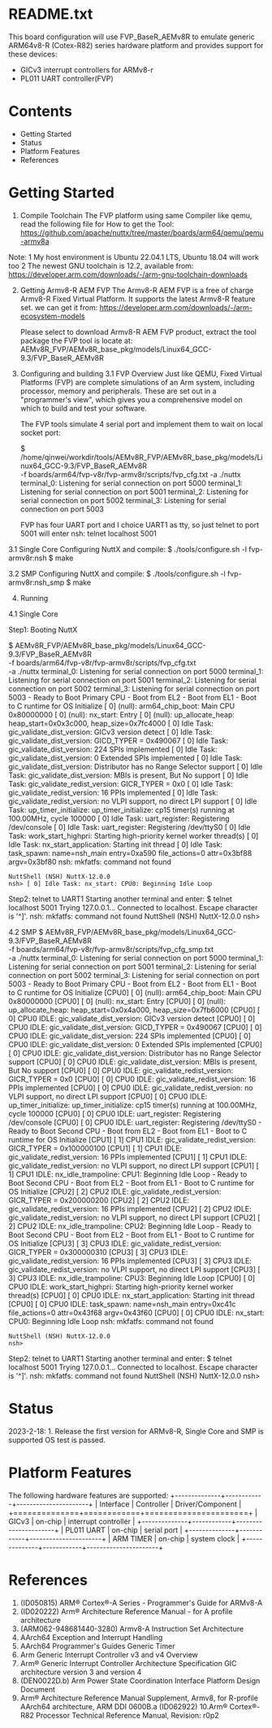 README.txt
==========

This board configuration will use FVP\_BaseR\_AEMv8R to emulate generic
ARM64v8-R (Cotex-R82) series hardware platform and provides support for
these devices:

-   GICv3 interrupt controllers for ARMv8-r
-   PL011 UART controller(FVP)

Contents
========

-   Getting Started
-   Status
-   Platform Features
-   References

Getting Started
===============

1.  Compile Toolchain The FVP platform using same Compiler like qemu,
    read the following file for How to get the Tool:
    https://github.com/apache/nuttx/tree/master/boards/arm64/qemu/qemu-armv8a

Note: 1 My host environment is Ubuntu 22.04.1 LTS, Ubuntu 18.04 will
work too 2 The newest GNU toolchain is 12.2, available from:
https://developer.arm.com/downloads/-/arm-gnu-toolchain-downloads

2.  Getting Armv8-R AEM FVP The Armv8-R AEM FVP is a free of charge
    Armv8-R Fixed Virtual Platform. It supports the latest Armv8-R
    feature set. we can get it from:
    https://developer.arm.com/downloads/-/arm-ecosystem-models

    Please select to download Armv8-R AEM FVP product, extract the tool
    package the FVP tool is locate at:
    AEMv8R\_FVP/AEMv8R\_base\_pkg/models/Linux64\_GCC-9.3/FVP\_BaseR\_AEMv8R

3.  Configuring and building 3.1 FVP Overview Just like QEMU, Fixed
    Virtual Platforms (FVP) are complete simulations of an Arm system,
    including processor, memory and peripherals. These are set out in a
    "programmer's view", which gives you a comprehensive model on which
    to build and test your software.

    The FVP tools simulate 4 serial port and implement them to wait on
    local socket port:

    \$
    /home/qinwei/workdir/tools/AEMv8R\_FVP/AEMv8R\_base\_pkg/models/Linux64\_GCC-9.3/FVP\_BaseR\_AEMv8R\
    -f boards/arm64/fvp-v8r/fvp-armv8r/scripts/fvp\_cfg.txt -a ./nuttx
    terminal\_0: Listening for serial connection on port 5000
    terminal\_1: Listening for serial connection on port 5001
    terminal\_2: Listening for serial connection on port 5002
    terminal\_3: Listening for serial connection on port 5003

    FVP has four UART port and I choice UART1 as tty, so just telnet to
    port 5001 will enter nsh: telnet localhost 5001

3.1 Single Core Configuring NuttX and compile: \$ ./tools/configure.sh
-l fvp-armv8r:nsh \$ make

3.2 SMP Configuring NuttX and compile: \$ ./tools/configure.sh -l
fvp-armv8r:nsh\_smp \$ make

4.  Running

4.1 Single Core

Step1: Booting NuttX

\$
AEMv8R\_FVP/AEMv8R\_base\_pkg/models/Linux64\_GCC-9.3/FVP\_BaseR\_AEMv8R\
-f boards/arm64/fvp-v8r/fvp-armv8r/scripts/fvp\_cfg.txt\
-a ./nuttx terminal\_0: Listening for serial connection on port 5000
terminal\_1: Listening for serial connection on port 5001 terminal\_2:
Listening for serial connection on port 5002 terminal\_3: Listening for
serial connection on port 5003 - Ready to Boot Primary CPU - Boot from
EL2 - Boot from EL1 - Boot to C runtime for OS Initialize \[ 0\] (null):
arm64\_chip\_boot: Main CPU 0x80000000 \[ 0\] (null): nx\_start: Entry
\[ 0\] (null): up\_allocate\_heap: heap\_start=0x0x3c000,
heap\_size=0x7fc4000 \[ 0\] Idle Task: gic\_validate\_dist\_version:
GICv3 version detect \[ 0\] Idle Task: gic\_validate\_dist\_version:
GICD\_TYPER = 0x490067 \[ 0\] Idle Task: gic\_validate\_dist\_version:
224 SPIs implemented \[ 0\] Idle Task: gic\_validate\_dist\_version: 0
Extended SPIs implemented \[ 0\] Idle Task:
gic\_validate\_dist\_version: Distributor has no Range Selector support
\[ 0\] Idle Task: gic\_validate\_dist\_version: MBIs is present, But No
support \[ 0\] Idle Task: gic\_validate\_redist\_version: GICR\_TYPER =
0x0 \[ 0\] Idle Task: gic\_validate\_redist\_version: 16 PPIs
implemented \[ 0\] Idle Task: gic\_validate\_redist\_version: no VLPI
support, no direct LPI support \[ 0\] Idle Task: up\_timer\_initialize:
up\_timer\_initialize: cp15 timer(s) running at 100.00MHz, cycle 100000
\[ 0\] Idle Task: uart\_register: Registering /dev/console \[ 0\] Idle
Task: uart\_register: Registering /dev/ttyS0 \[ 0\] Idle Task:
work\_start\_highpri: Starting high-priority kernel worker thread(s) \[
0\] Idle Task: nx\_start\_application: Starting init thread \[ 0\] Idle
Task: task\_spawn: name=nsh\_main entry=0xa590 file\_actions=0
attr=0x3bf88 argv=0x3bf80 nsh: mkfatfs: command not found

    NuttShell (NSH) NuttX-12.0.0
    nsh> [ 0] Idle Task: nx_start: CPU0: Beginning Idle Loop

Step2: telnet to UART1 Starting another terminal and enter: \$ telnet
localhost 5001 Trying 127.0.0.1... Connected to localhost. Escape
character is '\^\]'. nsh: mkfatfs: command not found NuttShell (NSH)
NuttX-12.0.0 nsh\>

4.2 SMP \$
AEMv8R\_FVP/AEMv8R\_base\_pkg/models/Linux64\_GCC-9.3/FVP\_BaseR\_AEMv8R\
-f boards/arm64/fvp-v8r/fvp-armv8r/scripts/fvp\_cfg\_smp.txt\
-a ./nuttx terminal\_0: Listening for serial connection on port 5000
terminal\_1: Listening for serial connection on port 5001 terminal\_2:
Listening for serial connection on port 5002 terminal\_3: Listening for
serial connection on port 5003 - Ready to Boot Primary CPU - Boot from
EL2 - Boot from EL1 - Boot to C runtime for OS Initialize \[CPU0\] \[
0\] (null): arm64\_chip\_boot: Main CPU 0x80000000 \[CPU0\] \[ 0\]
(null): nx\_start: Entry \[CPU0\] \[ 0\] (null): up\_allocate\_heap:
heap\_start=0x0x4a000, heap\_size=0x7fb6000 \[CPU0\] \[ 0\] CPU0 IDLE:
gic\_validate\_dist\_version: GICv3 version detect \[CPU0\] \[ 0\] CPU0
IDLE: gic\_validate\_dist\_version: GICD\_TYPER = 0x490067 \[CPU0\] \[
0\] CPU0 IDLE: gic\_validate\_dist\_version: 224 SPIs implemented
\[CPU0\] \[ 0\] CPU0 IDLE: gic\_validate\_dist\_version: 0 Extended SPIs
implemented \[CPU0\] \[ 0\] CPU0 IDLE: gic\_validate\_dist\_version:
Distributor has no Range Selector support \[CPU0\] \[ 0\] CPU0 IDLE:
gic\_validate\_dist\_version: MBIs is present, But No support \[CPU0\]
\[ 0\] CPU0 IDLE: gic\_validate\_redist\_version: GICR\_TYPER = 0x0
\[CPU0\] \[ 0\] CPU0 IDLE: gic\_validate\_redist\_version: 16 PPIs
implemented \[CPU0\] \[ 0\] CPU0 IDLE: gic\_validate\_redist\_version:
no VLPI support, no direct LPI support \[CPU0\] \[ 0\] CPU0 IDLE:
up\_timer\_initialize: up\_timer\_initialize: cp15 timer(s) running at
100.00MHz, cycle 100000 \[CPU0\] \[ 0\] CPU0 IDLE: uart\_register:
Registering /dev/console \[CPU0\] \[ 0\] CPU0 IDLE: uart\_register:
Registering /dev/ttyS0 - Ready to Boot Second CPU - Boot from EL2 - Boot
from EL1 - Boot to C runtime for OS Initialize \[CPU1\] \[ 1\] CPU1
IDLE: gic\_validate\_redist\_version: GICR\_TYPER = 0x100000100 \[CPU1\]
\[ 1\] CPU1 IDLE: gic\_validate\_redist\_version: 16 PPIs implemented
\[CPU1\] \[ 1\] CPU1 IDLE: gic\_validate\_redist\_version: no VLPI
support, no direct LPI support \[CPU1\] \[ 1\] CPU1 IDLE:
nx\_idle\_trampoline: CPU1: Beginning Idle Loop - Ready to Boot Second
CPU - Boot from EL2 - Boot from EL1 - Boot to C runtime for OS
Initialize \[CPU2\] \[ 2\] CPU2 IDLE: gic\_validate\_redist\_version:
GICR\_TYPER = 0x200000200 \[CPU2\] \[ 2\] CPU2 IDLE:
gic\_validate\_redist\_version: 16 PPIs implemented \[CPU2\] \[ 2\] CPU2
IDLE: gic\_validate\_redist\_version: no VLPI support, no direct LPI
support \[CPU2\] \[ 2\] CPU2 IDLE: nx\_idle\_trampoline: CPU2: Beginning
Idle Loop - Ready to Boot Second CPU - Boot from EL2 - Boot from EL1 -
Boot to C runtime for OS Initialize \[CPU3\] \[ 3\] CPU3 IDLE:
gic\_validate\_redist\_version: GICR\_TYPER = 0x300000310 \[CPU3\] \[
3\] CPU3 IDLE: gic\_validate\_redist\_version: 16 PPIs implemented
\[CPU3\] \[ 3\] CPU3 IDLE: gic\_validate\_redist\_version: no VLPI
support, no direct LPI support \[CPU3\] \[ 3\] CPU3 IDLE:
nx\_idle\_trampoline: CPU3: Beginning Idle Loop \[CPU0\] \[ 0\] CPU0
IDLE: work\_start\_highpri: Starting high-priority kernel worker
thread(s) \[CPU0\] \[ 0\] CPU0 IDLE: nx\_start\_application: Starting
init thread \[CPU0\] \[ 0\] CPU0 IDLE: task\_spawn: name=nsh\_main
entry=0xc41c file\_actions=0 attr=0x43f68 argv=0x43f60 \[CPU0\] \[ 0\]
CPU0 IDLE: nx\_start: CPU0: Beginning Idle Loop nsh: mkfatfs: command
not found

    NuttShell (NSH) NuttX-12.0.0
    nsh>

Step2: telnet to UART1 Starting another terminal and enter: \$ telnet
localhost 5001 Trying 127.0.0.1... Connected to localhost. Escape
character is '\^\]'. nsh: mkfatfs: command not found NuttShell (NSH)
NuttX-12.0.0 nsh\>

Status
======

2023-2-18: 1. Release the first version for ARMv8-R, Single Core and SMP
is supported OS test is passed.

Platform Features
=================

The following hardware features are supported:
+--------------+------------+----------------------+ \| Interface \|
Controller \| Driver/Component \|
+==============+============+======================+ \| GICv3 \| on-chip
\| interrupt controller \|
+--------------+------------+----------------------+ \| PL011 UART \|
on-chip \| serial port \|
+--------------+------------+----------------------+ \| ARM TIMER \|
on-chip \| system clock \|
+--------------+------------+----------------------+

References
==========

1.  (ID050815) ARM® Cortex®-A Series - Programmer's Guide for ARMv8-A
2.  (ID020222) Arm® Architecture Reference Manual - for A profile
    architecture
3.  (ARM062-948681440-3280) Armv8-A Instruction Set Architecture
4.  AArch64 Exception and Interrupt Handling
5.  AArch64 Programmer's Guides Generic Timer
6.  Arm Generic Interrupt Controller v3 and v4 Overview
7.  Arm® Generic Interrupt Controller Architecture Specification GIC
    architecture version 3 and version 4
8.  (DEN0022D.b) Arm Power State Coordination Interface Platform Design
    Document
9.  Arm® Architecture Reference Manual Supplement, Armv8, for R-profile
    AArch64 architecture, ARM DDI 0600B.a (ID062922) 10.Arm® Cortex®-R82
    Processor Technical Reference Manual, Revision: r0p2
